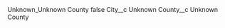 <?xml version="1.0" encoding="UTF-8"?>
<CustomMetadata xmlns="http://soap.sforce.com/2006/04/metadata" xmlns:xsi="http://www.w3.org/2001/XMLSchema-instance" xmlns:xsd="http://www.w3.org/2001/XMLSchema">
    <label>Unknown_Unknown County</label>
    <protected>false</protected>
    <values>
        <field>City__c</field>
        <value xsi:type="xsd:string">Unknown</value>
    </values>
    <values>
        <field>County__c</field>
        <value xsi:type="xsd:string">Unknown County</value>
    </values>
</CustomMetadata>
